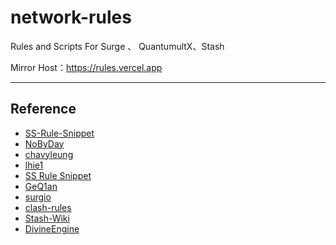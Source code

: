 # network-rules

Rules and Scripts For Surge 、 QuantumultX、Stash

Mirror Host：https://rules.vercel.app

---

## Reference

* [SS-Rule-Snippet](https://github.com/Hackl0us/SS-Rule-Snippet)
* [NoByDay](https://github.com/NobyDa/Script)
* [chavyleung](https://github.com/chavyleung/scripts)
* [lhie1](https://github.com/lhie1/Rules/tree/master)
* [SS Rule Snippet](https://github.com/Hackl0us/SS-Rule-Snippet)
* [GeQ1an](https://github.com/GeQ1an/Rules/tree/master)
* [surgio](https://github.com/geekdada/surgio)
* [clash-rules](https://github.com/Loyalsoldier/clash-rules)
* [Stash-Wiki](https://stash.wiki/)
* [DivineEngine](https://github.com/DivineEngine/Profiles/tree/master)